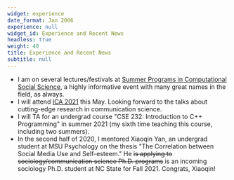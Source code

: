 ```yaml
---
widget: experience
date_format: Jan 2006
experience: null
widget_id: Experience and Recent News
headless: true
weight: 40
title: Experience and Recent News
subtitle: null
---
```

* I am on several lectures/festivals at [Summer Programs in Computational Social Science](https://sicss.io/), a highly informative event with many great names in the field, as always.
* I will attend [ICA 2021](https://www.icahdq.org/page/ICA2021) this May. Looking forward to the talks about cutting-edge research in communication science.
* I will TA for an undergrad course "CSE 232: Introduction to C++ Programming" in summer 2021 (my sixth time teaching this course, including two summers).
* In the second half of 2020, I mentored Xiaoqin Yan, an undergrad student at MSU Psychology on the thesis "The Correlation between Social Media Use and Self-esteem." He ~~is applying to sociology/communication science Ph.D. programs~~ is an incoming sociology Ph.D. student at NC State for Fall 2021. Congrats, Xiaoqin!